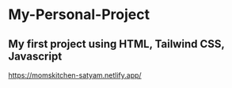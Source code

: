 ﻿# My-Personal-Project

## My first project using HTML, Tailwind CSS, Javascript

https://momskitchen-satyam.netlify.app/

